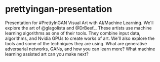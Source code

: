 # prettyingan-presentation
Presentation for #PrettyInGAN Visual Art with AI/Machine Learning.  We'll explore the art of @glagolista and @DrBeef_. These artists use machine learning algorithms as one of their tools. They combine input data, algorithms, and Nvidia GPUs to create works of art.  We'll also explore the tools and some of the techniques they are using. What are generative adversarial networks, GANs, and how you can learn more? What machine learning assisted art can you make next?
